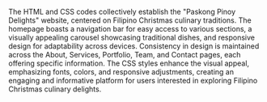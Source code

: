 The HTML and CSS codes collectively establish the "Paskong Pinoy Delights" website, centered on Filipino Christmas culinary traditions. The homepage boasts a navigation bar for easy access to various sections, a visually appealing carousel showcasing traditional dishes, and responsive design for adaptability across devices. Consistency in design is maintained across the About, Services, Portfolio, Team, and Contact pages, each offering specific information. The CSS styles enhance the visual appeal, emphasizing fonts, colors, and responsive adjustments, creating an engaging and informative platform for users interested in exploring Filipino Christmas culinary delights.





